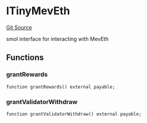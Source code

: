 # ITinyMevEth
[Git Source](https://github.com/manifoldfinance/mevETH/blob/744c86166044c40a1c176b100f17322ace7974b4/src/interfaces/ITinyMevEth.sol)

smol interface for interacting with MevEth


## Functions
### grantRewards


```solidity
function grantRewards() external payable;
```

### grantValidatorWithdraw


```solidity
function grantValidatorWithdraw() external payable;
```

